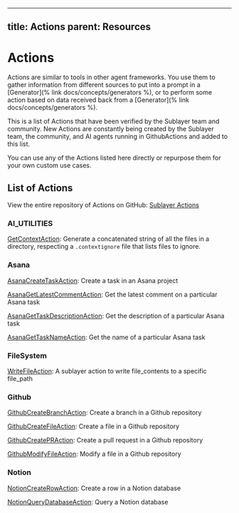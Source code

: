 
---
title: Actions
parent: Resources
---

# Actions

Actions are similar to tools in other agent frameworks. You use them to gather
information from different sources to put into a prompt in a [Generator](% link
docs/concepts/generators %), or to perform some
action based on data received back from a [Generator](% link docs/concepts/generators %).

This is a list of Actions that have been verified by the Sublayer team and
community. New Actions are constantly being created by the Sublayer team, the community,
and AI agents running in GithubActions and added to this list.

You can use any of the Actions listed here directly or repurpose them for your
own custom use cases.

## List of Actions
View the entire repository of Actions on GitHub: [Sublayer Actions](https://github.com/sublayerapp/sublayer_actions)

### AI_UTILITIES

[GetContextAction](https://github.com/sublayerapp/sublayer_actions/blob/bf60fd87242ae7ab13ad544bc2e22a10c4ee2750/AI_Utilities/get_context_action.rb): Generate a concatenated string of all the files in a directory, respecting a `.contextignore` file that lists files to ignore.

### Asana

[AsanaCreateTaskAction](https://github.com/sublayerapp/sublayer_actions/blob/bf60fd87242ae7ab13ad544bc2e22a10c4ee2750/Asana/asana_create_task_action.rb): Create a task in an Asana project

[AsanaGetLatestCommentAction](https://github.com/sublayerapp/sublayer_actions/blob/bf60fd87242ae7ab13ad544bc2e22a10c4ee2750/Asana/asana_get_latest_comment_action.rb): Get the latest comment on a particular Asana task

[AsanaGetTaskDescriptionAction](https://github.com/sublayerapp/sublayer_actions/blob/bf60fd87242ae7ab13ad544bc2e22a10c4ee2750/Asana/asana_get_task_description_action.rb): Get the description of a particular Asana task

[AsanaGetTaskNameAction](https://github.com/sublayerapp/sublayer_actions/blob/bf60fd87242ae7ab13ad544bc2e22a10c4ee2750/Asana/asana_get_task_name_action.rb): Get the name of a particular Asana task

### FileSystem

[WriteFileAction](https://github.com/sublayerapp/sublayer_actions/blob/main/FileSystem/write_file_action.rb): A sublayer action to write file_contents to a specific file_path

### Github

[GithubCreateBranchAction](https://github.com/sublayerapp/sublayer_actions/blob/bf60fd87242ae7ab13ad544bc2e22a10c4ee2750/Github/github_create_branch_action.rb): Create a branch in a Github repository

[GithubCreateFileAction](https://github.com/sublayerapp/sublayer_actions/blob/bf60fd87242ae7ab13ad544bc2e22a10c4ee2750/Github/github_create_file_action.rb): Create a file in a Github repository

[GithubCreatePRAction](https://github.com/sublayerapp/sublayer_actions/blob/bf60fd87242ae7ab13ad544bc2e22a10c4ee2750/Github/github_create_pr_action.rb): Create a pull request in a Github repository

[GithubModifyFileAction](https://github.com/sublayerapp/sublayer_actions/blob/bf60fd87242ae7ab13ad544bc2e22a10c4ee2750/Github/github_modify_file_action.rb): Modify a file in a Github repository

### Notion

[NotionCreateRowAction](https://github.com/sublayerapp/sublayer_actions/blob/bf60fd87242ae7ab13ad544bc2e22a10c4ee2750/Notion/notion_create_row_action.rb): Create a row in a Notion database

[NotionQueryDatabaseAction](https://github.com/sublayerapp/sublayer_actions/blob/bf60fd87242ae7ab13ad544bc2e22a10c4ee2750/Notion/notion_query_database_action.rb): Query a Notion database

